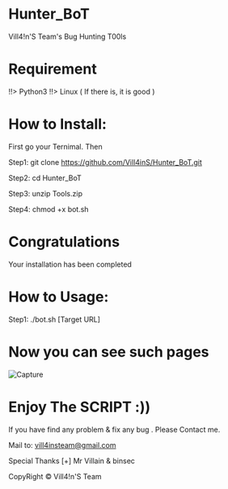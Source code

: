 # Hunter_BoT
Vill4!n'S Team's Bug Hunting T00ls 
# Requirement
 !!> Python3
 !!> Linux ( If there is, it is good )
# How to Install:
First go your Ternimal. Then

Step1: git clone https://github.com/Vill4inS/Hunter_BoT.git

Step2: cd Hunter_BoT

Step3: unzip Tools.zip

Step4: chmod +x bot.sh

# Congratulations
Your installation has been completed

# How to Usage:
Step1: ./bot.sh [Target URL]

# Now you can see such pages
![Capture](https://user-images.githubusercontent.com/64704348/82757828-ba555b00-9d97-11ea-911f-cc03cfec3363.JPG)

# Enjoy The SCRIPT :))
If you have find any problem & fix any bug . Please Contact me.

Mail to: vill4insteam@gmail.com

Special Thanks [+] Mr Villain & binsec

CopyRight © Vill4!n'S Team
